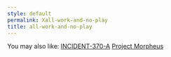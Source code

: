 ```yaml
---
style: default
permalink: Xall-work-and-no-play
title: all-work-and-no-play
---
```

You may also like:
[INCIDENT-370-A](http://scp-wiki.net/incident-370-a)
[Project Morpheus](http://scp-wiki.net/project-morpheus)